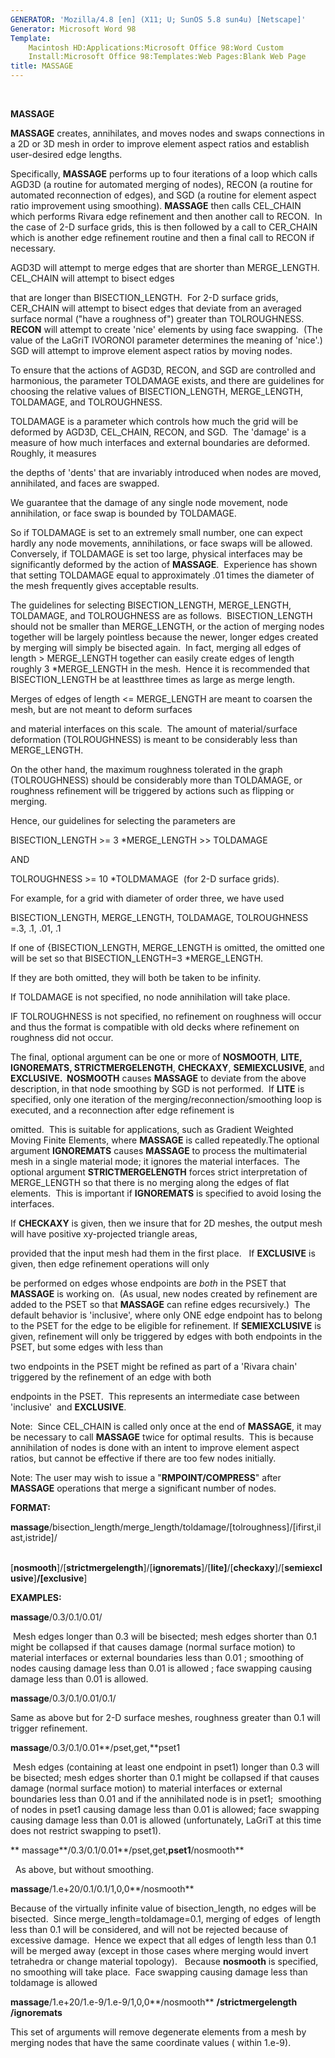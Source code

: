 ```yaml
---
GENERATOR: 'Mozilla/4.8 [en] (X11; U; SunOS 5.8 sun4u) [Netscape]'
Generator: Microsoft Word 98
Template: 
    Macintosh HD:Applications:Microsoft Office 98:Word Custom
    Install:Microsoft Office 98:Templates:Web Pages:Blank Web Page
title: MASSAGE
---
```


 

 **MASSAGE**

 **MASSAGE** creates, annihilates, and moves nodes and swaps
 connections in a 2D or 3D mesh in order to improve element aspect
 ratios and establish user-desired edge lengths.

 Specifically, **MASSAGE** performs up to four iterations of a loop
 which calls AGD3D (a routine for automated merging of nodes), RECON (a
 routine for automated reconnection of edges), and SGD (a routine for
 element aspect ratio improvement using smoothing). **MASSAGE** then
 calls CEL\_CHAIN which performs Rivara edge refinement and then
 another call to RECON.  In the case of 2-D surface grids, this is then
 followed by a call to CER\_CHAIN which is another edge refinement
 routine and then a final call to RECON if necessary.

 AGD3D will attempt to merge edges that are shorter than
 MERGE\_LENGTH.  CEL\_CHAIN will attempt to bisect edges

 that are longer than BISECTION\_LENGTH.  For 2-D surface grids,
 CER\_CHAIN will attempt to bisect edges that deviate from an averaged
 surface normal ("have a roughness of") greater than TOLROUGHNESS.
 **RECON** will attempt to create 'nice' elements by using face
 swapping.  (The value of the LaGriT IVORONOI parameter determines the
 meaning of 'nice'.)  SGD will attempt to improve element aspect ratios
 by moving nodes.

 To ensure that the actions of AGD3D, RECON, and SGD are controlled and
 harmonious, the parameter TOLDAMAGE exists, and there are guidelines
 for choosing the relative values of BISECTION\_LENGTH, MERGE\_LENGTH,
 TOLDAMAGE, and TOLROUGHNESS.

 TOLDAMAGE is a parameter which controls how much the grid will be
 deformed by AGD3D, CEL\_CHAIN, RECON, and SGD.  The 'damage' is a
 measure of how much interfaces and external boundaries are deformed. 
 Roughly, it measures

 the depths of 'dents' that are invariably introduced when nodes are
 moved, annihilated, and faces are swapped.

 We guarantee that the damage of any single node movement, node
 annihilation, or face swap is bounded by TOLDAMAGE.

 So if TOLDAMAGE is set to an extremely small number, one can expect
 hardly any node movements, annihilations, or face swaps will be
 allowed.  Conversely, if TOLDAMAGE is set too large, physical
 interfaces may be significantly deformed by the action of
 **MASSAGE**.  Experience has shown that setting TOLDAMAGE equal to
 approximately .01 times the diameter of the mesh frequently gives
 acceptable results.

 The guidelines for selecting BISECTION\_LENGTH, MERGE\_LENGTH,
 TOLDAMAGE, and TOLROUGHNESS are as follows.  BISECTION\_LENGTH should
 not be smaller than MERGE\_LENGTH, or the action of merging nodes
 together will be largely pointless because the newer, longer edges
 created by merging will simply be bisected again.  In fact, merging
 all edges of length &gt; MERGE\_LENGTH together can easily create
 edges of length roughly 3
*MERGE\_LENGTH in the mesh.  Hence it is
 recommended that BISECTION\_LENGTH be at leastthree times as large as
 merge length.

 Merges of edges of length &lt;= MERGE\_LENGTH are meant to coarsen the
 mesh, but are not meant to deform surfaces

 and material interfaces on this scale.  The amount of material/surface
 deformation (TOLROUGHNESS) is meant to be considerably less than
 MERGE\_LENGTH.

 On the other hand, the maximum roughness tolerated in the graph
 (TOLROUGHNESS) should be considerably more than TOLDAMAGE, or
 roughness refinement will be triggered by actions such as flipping or
 merging.

 Hence, our guidelines for selecting the parameters are

 BISECTION\_LENGTH &gt;= 3
*MERGE\_LENGTH &gt;&gt; TOLDAMAGE

 AND

 TOLROUGHNESS &gt;= 10
*TOLDMAMAGE  (for 2-D surface grids).

 For example, for a grid with diameter of order three, we have used

 BISECTION\_LENGTH, MERGE\_LENGTH, TOLDAMAGE, TOLROUGHNESS =.3, .1,
 .01, .1

 If one of {BISECTION\_LENGTH, MERGE\_LENGTH is omitted, the omitted
 one will be set so that BISECTION\_LENGTH=3
*MERGE\_LENGTH.

 If they are both omitted, they will both be taken to be infinity.

 If TOLDAMAGE is not specified, no node annihilation will take place.

 IF TOLROUGHNESS is not specified, no refinement on roughness will
 occur and thus the format is compatible with old decks where
 refinement on roughness did not occur.

 The final, optional argument can be one or more of **NOSMOOTH**,
 **LITE, IGNOREMATS, STRICTMERGELENGTH**, **CHECKAXY**,
 **SEMIEXCLUSIVE**, and **EXCLUSIVE.  NOSMOOTH** causes **MASSAGE** to
 deviate from the above description, in that node smoothing by SGD is
 not performed.  If **LITE** is specified, only one iteration of the
 merging/reconnection/smoothing loop is executed, and a reconnection
 after edge refinement is

 omitted.  This is suitable for applications, such as Gradient Weighted
 Moving Finite Elements, where **MASSAGE** is called repeatedly.The
 optional argument **IGNOREMATS** causes **MASSAGE** to process the
 multimaterial mesh in a single material mode; it ignores the material
 interfaces.  The optional argument **STRICTMERGELENGTH** forces strict
 interpretation of MERGE\_LENGTH so that there is no merging along the
 edges of flat elements.  This is important if **IGNOREMATS** is
 specified to avoid losing the interfaces.

 If **CHECKAXY** is given, then we insure that for 2D meshes, the
 output mesh will have positive xy-projected triangle areas,

 provided that the input mesh had them in the first place.   If
 **EXCLUSIVE** is given, then edge refinement operations will only

 be performed on edges whose endpoints are *both* in the PSET that
 **MASSAGE** is working on.  (As usual, new nodes created by refinement
 are added to the PSET so that **MASSAGE** can refine edges
 recursively.)  The default behavior is 'inclusive', where only ONE
 edge endpoint has to belong to the PSET for the edge to be eligible
 for refinement. If **SEMIEXCLUSIVE** is given, refinement will only be
 triggered by edges with both endpoints in the PSET, but some edges
 with less than

 two endpoints in the PSET might be refined as part of a 'Rivara chain'
 triggered by the refinement of an edge with both

 endpoints in the PSET.  This represents an intermediate case between
 'inclusive'  and **EXCLUSIVE**.

 Note:  Since CEL\_CHAIN is called only once at the end of **MASSAGE**,
 it may be necessary to call **MASSAGE** twice for optimal results. 
 This is because annihilation of nodes is done with an intent to
 improve element aspect ratios, but cannot be effective if there are
 too few nodes initially.

 Note: The user may wish to issue a "**RMPOINT/COMPRESS**" after
 **MASSAGE** operations that merge a significant number of nodes.

 **FORMAT:**

 **massage**/bisection\_length/merge\_length/toldamage/[tolroughness]/[ifirst,ilast,istride]/

    
 [**nosmooth**]/[**strictmergelength**]/[**ignoremats**]/[**lite]**/[**checkaxy**]/[**semiexclusive**]**/[exclusive**]

 

 **EXAMPLES:**

 **massage**/0.3/0.1/0.01/

  Mesh edges longer than 0.3 will be bisected; mesh edges shorter than
 0.1 might be collapsed if that causes damage (normal surface motion)
 to material interfaces or external boundaries less than 0.01 ;
 smoothing of nodes causing damage less than 0.01 is allowed ; face
 swapping causing damage less than 0.01 is allowed.

 **massage**/0.3/0.1/0.01/0.1/

 Same as above but for 2-D surface meshes, roughness greater than 0.1
 will trigger refinement.

 **massage**/0.3/0.1/0.01**/pset,get,**pset1

  Mesh edges (containing at least one endpoint in pset1) longer than
 0.3 will be bisected; mesh edges shorter than 0.1 might be collapsed
 if that causes damage (normal surface motion) to material interfaces
 or external boundaries less than 0.01 and if the annihilated node is
 in pset1;  smoothing of nodes in pset1 causing damage less than 0.01
 is allowed; face swapping causing damage less than 0.01 is allowed
 (unfortunately, LaGriT at this time does not restrict swapping to
 pset1).

 ** massage**/0.3/0.1/0.01**/pset,get,**pset1**/nosmooth**

   As above, but without smoothing.

 **massage**/1.e+20/0.1/0.1/1,0,0**/nosmooth**

 Because of the virtually infinite value of bisection\_length, no edges
 will be bisected.  Since merge\_length=toldamage=0.1, merging of
 edges  of length less than 0.1 will be considered, and will not be
 rejected because of excessive damage.  Hence we expect that all edges
 of length less than 0.1 will be merged away (except in those cases
 where merging would invert tetrahedra or change material topology).  
 Because **nosmooth** is specified, no smoothing will take place.  Face
 swapping causing damage less than toldamage is allowed

 **massage**/1.e+20/1.e-9/1.e-9/1,0,0**/nosmooth** **/strictmergelength** **/ignoremats**

 This set of arguments will remove degenerate elements from a mesh by
 merging nodes that have the same coordinate values ( within 1.e-9).


